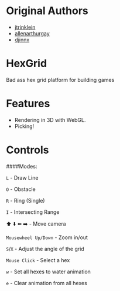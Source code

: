 Original Authors
================
- [jtrinklein](https://github.com/jtrinklein)
- [allenarthurgay](https://github.com/allenarthurgay)
- [djinnx](https://github.com/djinnx)

HexGrid
=======

Bad ass hex grid platform for building games


Features
========

 * Rendering in 3D with WebGL.
 * Picking!


Controls
========

####Modes:

`L` - Draw Line

`O` - Obstacle

`R` - Ring (Single)

`I` - Intersecting Range

:arrow_up: :arrow_down: :arrow_left: :arrow_right: - Move camera

`Mousewheel Up/Down` - Zoom in/out

`S`/`X` - Adjust the angle of the grid

`Mouse Click` - Select a hex

`w` - Set all hexes to water animation

`e` - Clear animation from all hexes
